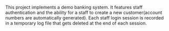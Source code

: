 This project implements a demo banking system. It features staff authentication and the ability for a staff to create a new customer(account numbers are automatically generated). Each staff login session is recorded in a temporary log file that gets deleted at the end of each session.